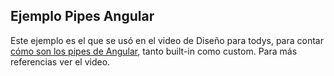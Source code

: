 
## Ejemplo Pipes Angular

Este ejemplo es el que se usó en el video de Diseño para todys, para contar [cómo son los pipes de Angular](https://youtu.be/oFSaBekJq1s), tanto built-in como custom. Para más referencias ver el video.